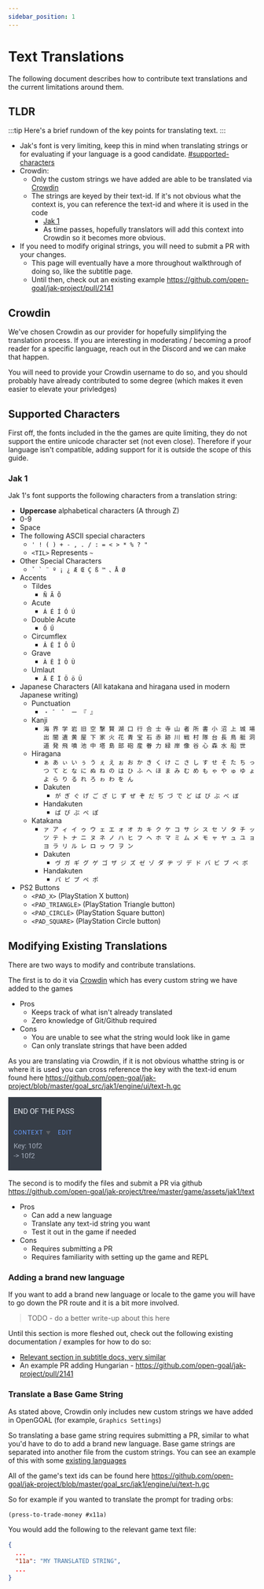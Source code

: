 ```yaml
---
sidebar_position: 1
---
```


# Text Translations

The following document describes how to contribute text translations and the current limitations around them.

## TLDR

:::tip
Here's a brief rundown of the key points for translating text.
:::

- Jak's font is very limiting, keep this in mind when translating strings or for evaluating if your language is a good candidate. [#supported-characters](#supported-characters)
- Crowdin:
  - Only the custom strings we have added are able to be translated via [Crowdin](https://crowdin.com/project/opengoal)
  - The strings are keyed by their text-id. If it's not obvious what the context is, you can reference the text-id and where it is used in the code
    - [Jak 1](https://github.com/open-goal/jak-project/blob/master/goal_src/jak1/engine/ui/text-h.gc)
    - As time passes, hopefully translators will add this context into Crowdin so it becomes more obvious.
- If you need to modify original strings, you will need to submit a PR with your changes.
  - This page will eventually have a more throughout walkthrough of doing so, like the subtitle page.
  - Until then, check out an existing example https://github.com/open-goal/jak-project/pull/2141

## Crowdin

We've chosen Crowdin as our provider for hopefully simplifying the translation process. If you are interesting in moderating / becoming a proof reader for a specific language, reach out in the Discord and we can make that happen.

You will need to provide your Crowdin username to do so, and you should probably have already contributed to some degree (which makes it even easier to elevate your privledges)

## Supported Characters

First off, the fonts included in the the games are quite limiting, they do not support the entire unicode character set (not even close). Therefore if your language isn't compatible, adding support for it is outside the scope of this guide.

### Jak 1

Jak 1's font supports the following characters from a translation string:

- __**Uppercase**__ alphabetical characters (A through Z)
- 0-9
- Space
- The following ASCII special characters
  - `' ! ( ) + - , . / : = < > * % ? "`
  - `<TIL>` Represents `~`
- Other Special Characters
  - ``ˇ ` ¨ º ¡ ¿ Æ Œ Ç ß ™ 、Å Ø``
- Accents
  - Tildes
    - `Ñ Ã Õ`
  - Acute
    - `Á É Í Ó Ú`
  - Double Acute
    - `Ő Ű`
  - Circumflex
    - `Â Ê Î Ô Û`
  - Grave
    - `À È Ì Ò Ù`
  - Umlaut
    - `Ä Ë Ï Ö ö Ü`
- Japanese Characters (All katakana and hiragana used in modern Japanese writing)
  - Punctuation
    - `・ ゛ ゜ ー 『 』`
  - Kanji
    - `海 界 学 岩 旧 空 撃 賢 湖 口 行 合 士 寺 山 者 所 書 小 沼 上 城 場 出 闇 遺 黄 屋 下 家 火 花 青 宝 石 赤 跡 川 戦 村 隊 台 長 鳥 艇 洞 道 発 飛 噴 池 中 塔 島 部 砲 産 眷 力 緑 岸 像 谷 心 森 水 船 世`
  - Hiragana
    - `ぁ あ ぃ い ぅ う ぇ え ぉ お か き く け こ さ し す せ そ た ち っ つ て と な に ぬ ね の は ひ ふ へ ほ ま み む め も ゃ や ゅ ゆ ょ よ ら り る れ ろ ゎ わ を ん`
    - Dakuten
      - `が ぎ ぐ げ ご ざ じ ず ぜ ぞ だ ぢ づ で ど ば び ぶ べ ぼ`
    - Handakuten
      - `ぱ ぴ ぷ ぺ ぽ`
  - Katakana
    - `ァ ア ィ イ ゥ ウ ェ エ ォ オ カ キ ク ケ コ サ シ ス セ ソ タ チ ッ ツ テ ト ナ ニ ヌ ネ ノ ハ ヒ フ ヘ ホ マ ミ ム メ モ ャ ヤ ュ ユ ョ ヨ ラ リ ル レ ロ ヮ ワ ヲ ン`
    - Dakuten
      - `ヴ ガ ギ グ ゲ ゴ ザ ジ ズ ゼ ゾ ダ ヂ ヅ デ ド バ ビ ブ ベ ボ`
    - Handakuten
      - `パ ピ プ ペ ポ`
- PS2 Buttons
  - `<PAD_X>` (PlayStation X button)
  - `<PAD_TRIANGLE>` (PlayStation Triangle button)
  - `<PAD_CIRCLE>` (PlayStation Square button)
  - `<PAD_SQUARE>` (PlayStation Circle button)

## Modifying Existing Translations

There are two ways to modify and contribute translations.

The first is to do it via [Crowdin](https://crowdin.com/project/opengoal) which has every custom string we have added to the games

- Pros
  - Keeps track of what isn't already translated
  - Zero knowledge of Git/Github required
- Cons
  - You are unable to see what the string would look like in game
  - Can only translate strings that have been added

As you are translating via Crowdin, if it is not obvious whatthe string is or where it is used you can cross reference the key with the text-id enum found here https://github.com/open-goal/jak-project/blob/master/goal_src/jak1/engine/ui/text-h.gc

![](./img/crowdin-context.png)

The second is to modify the files and submit a PR via github https://github.com/open-goal/jak-project/tree/master/game/assets/jak1/text

- Pros
  - Can add a new language
  - Translate any text-id string you want
  - Test it out in the game if needed
- Cons
  - Requires submitting a PR
  - Requires familiarity with setting up the game and REPL

### Adding a brand new language

If you want to add a brand new language or locale to the game you will have to go down the PR route and it is a bit more involved.

> TODO - do a better write-up about this here

Until this section is more fleshed out, check out the following existing documentation / examples for how to do so:

- [Relevant section in subtitle docs, very similar](/docs/contributing/subtitle-translations#step-2---adding-a-brand-new-language)
- An example PR adding Hungarian - https://github.com/open-goal/jak-project/pull/2141

### Translate a Base Game String

As stated above, Crowdin only includes new custom strings we have added in OpenGOAL (for example, `Graphics Settings`)

So translating a base game string requires submitting a PR, similar to what you'd have to do to add a brand new language. Base game strings are separated into another file from the custom strings. You can see an example of this with some [existing languages](https://github.com/open-goal/jak-project/blob/ae3b76e465261f65f5605a2911bf8d7378746413/game/assets/jak1/game_text.gp#L17-L18)

All of the game's text ids can be found here https://github.com/open-goal/jak-project/blob/master/goal_src/jak1/engine/ui/text-h.gc

So for example if you wanted to translate the prompt for trading orbs:

```opengoal
(press-to-trade-money #x11a)
```

You would add the following to the relevant game text file:

```json
{
  ...
  "11a": "MY TRANSLATED STRING",
  ...
}
```
